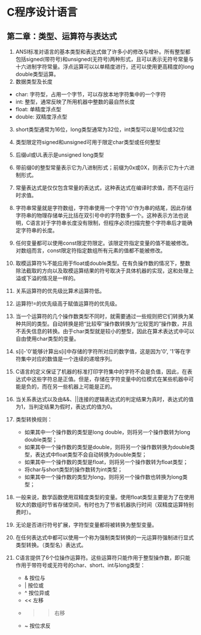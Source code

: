 # C程序设计语言

## 第二章：类型、运算符与表达式

1. ANSI标准对语言的基本类型和表达式做了许多小的修改与增补。所有整型都包括signed(带符号)和unsigned(无符号)两种形式，且可以表示无符号常量与十六进制字符常量。浮点运算可以以单精度进行，还可以使用更高精度的long double类型运算。
2. 数据类型及长度
  - char: 字符型，占用一个字节，可以存放本地字符集中的一个字符
  - int: 整型，通常反映了所用机器中整数的最自然长度
  - float: 单精度浮点型
  - double: 双精度浮点型
3. short类型通常为16位，long类型通常为32位，int类型可以是16位或32位
4. 类型限定符signed和unsigned可用于限定char类型或任何整型
5. 后缀ul或UL表示是unsigned long类型
6. 带前缀0的整型常量表示它为八进制形式；前缀为0x或0X，则表示它为十六进制形式。
7. 常量表达式是仅仅包含常量的表达式，这种表达式在编译时求值，而不在运行时求值。
8. 字符串常量就是字符数组，字符串使用一个字符'\0'作为串的结尾，因此存储字符串的物理存储单元比括在双引号中的字符数多一个。这种表示方法也说明，C语言对于字符串长度没有限制，但程序必须扫描完整个字符串后才能确定字符串的长度。
9. 任何变量都可以使用const限定符限定。该限定符指定变量的值不能被修改。对数组而言，const限定符指定数组所有元素的值都不能被修改。
10. 取模运算符%不能应用于float或double类型。在有负操作数的情况下，整数除法截取的方向以及取模运算结果的符号取决于具体机器的实现，这和处理上溢或下溢的情况是一样的。
11. 关系运算符的优先级比算术运算符低。
12. 运算符!=的优先级高于赋值运算符的优先级。
13. 当一个运算符的几个操作数类型不同时，就需要通过一些规则把它们转换为某种共同的类型。自动转换是把“比较窄”操作数转换为“比较宽的”操作数，并且不丢失信息的转换。由于char类型就是较小的整型，因此在算术表达式中可以自由使用char类型的变量。
14. s[i]-'0'能够计算出s[i]中存储的字符所对应的数字值，这是因为'0', '1'等在字符集中对应的数值是一个连续的递增序列。
15. C语言的定义保证了机器的标准打印字符集中的字符不会是负值，因此，在表达式中这些字符总是正值。但是，存储在字符变量中的位模式在某些机器中可能是负的，而在另一些机器上可能是正的。
16. 当关系表达式以及由&&、||连接的逻辑表达式的判定结果为真时，表达式的值为1，当判定结果为假时，表达式的值为0。
17. 类型转换规则：
    - 如果其中一个操作数的类型是long double，则将另一个操作数转为long double类型；
    - 如果其中一个操作数的类型是double，则将另一个操作数转换为double类型，表达式中float类型不会自动转换为double类型；
    - 如果其中一个操作数的类型是float，则将另一个操作数转为float类型；
    - 将char与short类型的操作数转为int类型；
    - 如果其中一个操作数的类型为long，则将另一个操作数也转换为long类型；

18. 一般来说，数学函数使用双精度类型的变量。使用float类型主要是为了在使用较大的数组时节省存储空间，有时也为了节省机器执行时间（双精度运算特别费时）。
19. 无论是否进行符号扩展，字符型变量都将被转换为整型变量。
20. 在任何表达式中都可以使用一个称为强制类型转换的一元运算符强制进行显式类型转换。（类型名）表达式。
21. C语言提供了6个位操作运算符。这些运算符只能作用于整型操作数，即只能作用于带符号或无符号的char、short、int与long类型：
    - & 按位与
    - | 按位或
    - ^ 按位异或
    - << 左移
    - >> 右移
    - ~ 按位求反